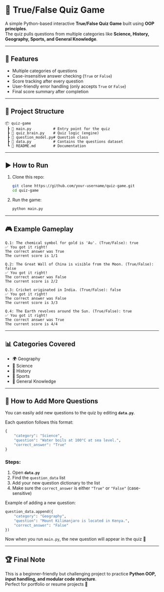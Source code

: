 # 🧠 True/False Quiz Game  

A simple Python-based interactive **True/False Quiz Game** built using **OOP principles**.  
The quiz pulls questions from multiple categories like **Science, History, Geography, Sports, and General Knowledge**.  

---

## 🚀 Features  
- Multiple categories of questions  
- Case-insensitive answer checking (`True` or `False`)  
- Score tracking after every question  
- User-friendly error handling (only accepts `True` or `False`)  
- Final score summary after completion  

---

## 📂 Project Structure  
```
📦 quiz-game
 ┣ 📜 main.py          # Entry point for the quiz  
 ┣ 📜 quiz_brain.py    # Quiz logic (engine)  
 ┣ 📜 question_model.py# Question class  
 ┣ 📜 data.py          # Contains the questions dataset  
 ┗ 📜 README.md        # Documentation  
```

---

## ▶️ How to Run  
1. Clone this repo:  
   ```bash
   git clone https://github.com/your-username/quiz-game.git
   cd quiz-game
   ```  

2. Run the game:  
   ```bash
   python main.py
   ```  

---

## 🎮 Example Gameplay  

```
Q.1: The chemical symbol for gold is 'Au'. (True/False): true
✅ You got it right!
The correct answer was True
The current score is 1/1

Q.2: The Great Wall of China is visible from the Moon. (True/False): false
✅ You got it right!
The correct answer was False
The current score is 2/2

Q.3: Cricket originated in India. (True/False): false
✅ You got it right!
The correct answer was False
The current score is 3/3

Q.4: The Earth revolves around the Sun. (True/False): true
✅ You got it right!
The correct answer was True
The current score is 4/4
```

---

## 📊 Categories Covered  
- 🌍 Geography  
- 🔬 Science  
- 📜 History  
- 🏏 Sports  
- 🧠 General Knowledge  

---

## 📝 How to Add More Questions  
You can easily add new questions to the quiz by editing **`data.py`**.  

Each question follows this format:  

```python
{
    "category": "Science",
    "question": "Water boils at 100°C at sea level.",
    "correct_answer": "True"
}
```

### Steps:  
1. Open **`data.py`**  
2. Find the `question_data` list  
3. Add your new question dictionary to the list  
4. Make sure the `correct_answer` is either `"True"` or `"False"` (case-sensitive)  

Example of adding a new question:  

```python
question_data.append({
    "category": "Geography",
    "question": "Mount Kilimanjaro is located in Kenya.",
    "correct_answer": "False"
})
```

Now when you run `main.py`, the new question will appear in the quiz 🚀  

---

## 🏆 Final Note  
This is a beginner-friendly but challenging project to practice **Python OOP, input handling, and modular code structure**.  
Perfect for portfolio or resume projects 🚀  

